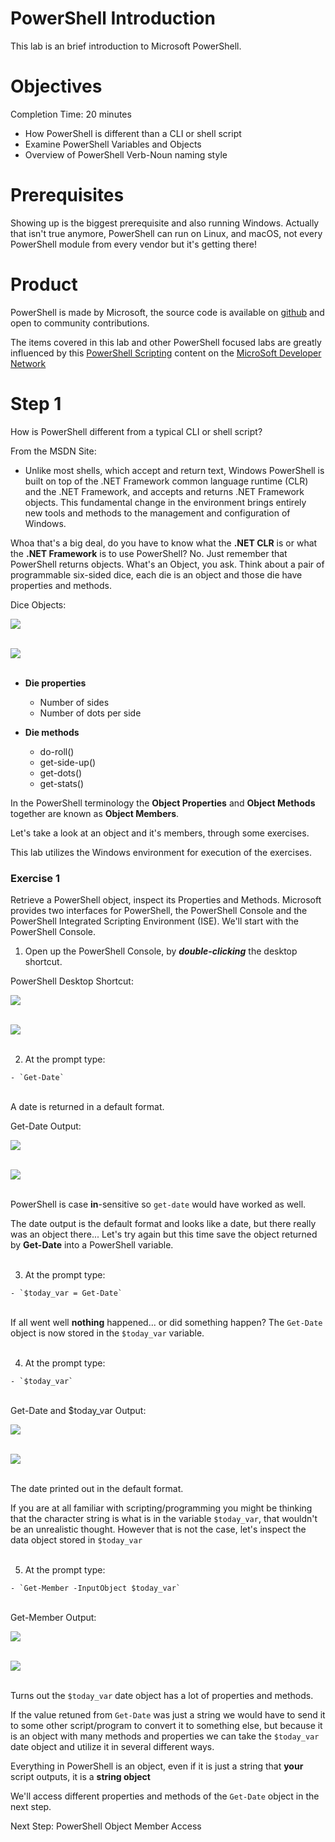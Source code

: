 # PowerShell Introduction

This lab is an brief introduction to Microsoft PowerShell.

# Objectives

Completion Time: 20 minutes

  - How PowerShell is different than a CLI or shell script
  - Examine PowerShell Variables and Objects
  - Overview of PowerShell Verb-Noun naming style

# Prerequisites

Showing up is the biggest prerequisite and also running Windows. Actually that isn't true anymore, PowerShell can run on Linux, and macOS, not every PowerShell module from every vendor but it's getting there!

# Product

PowerShell is made by Microsoft, the source code is available on [github](https://github.com/powershell/powershell) and open to community contributions.

The items covered in this lab and other PowerShell focused labs are greatly influenced by this [PowerShell Scripting](https://msdn.microsoft.com/en-us/powershell/scripting/powershell-scripting) content on the [MicroSoft Developer Network](https://msdn.microsoft.com/en-us/default.aspx)

# Step 1

How is PowerShell different from a typical CLI or shell script?

From the MSDN Site:

  - Unlike most shells, which accept and return text, Windows PowerShell is built on top of the .NET Framework common language runtime (CLR) and the .NET Framework, and accepts and returns .NET Framework objects. This fundamental change in the environment brings entirely new tools and methods to the management and configuration of Windows.

Whoa that's a big deal, do you have to know what the **.NET CLR** is or what the **.NET Framework** is to use PowerShell? No. Just remember that PowerShell returns objects. What's an Object, you ask. Think about a pair of programmable six-sided dice, each die is an object and those die have properties and methods.

Dice Objects:

![](assets/images/image-01.jpg)<br/><br/>

![](/posts/files/dne-dcip-powershell-introduction-v01/assets/images/image-01.jpg)<br/><br/>

- **Die properties**
  - Number of sides
  - Number of dots per side

- **Die methods**
  - do-roll()
  - get-side-up()
  - get-dots()
  - get-stats()

In the PowerShell terminology the **Object Properties** and **Object Methods** together are known as **Object Members**.

Let's take a look at an object and it's members, through some exercises.

This lab utilizes the Windows environment for execution of the exercises.

### Exercise 1

Retrieve a PowerShell object, inspect its Properties and Methods. Microsoft provides two interfaces for PowerShell, the PowerShell Console and the PowerShell Integrated Scripting Environment (ISE). We'll start with the PowerShell Console.

  1. Open up the PowerShell Console, by ***double-clicking*** the desktop shortcut.

  PowerShell Desktop Shortcut:

  ![](assets/images/image-02.jpg)<br/><br/>

  ![](/posts/files/dne-dcip-powershell-introduction-v01/assets/images/image-02.jpg)<br/><br/>

  2. At the prompt type:

    - `Get-Date`

  </br>A date is returned in a default format.

  Get-Date Output:

  ![](assets/images/image-03.jpg)<br/><br/>

  ![](/posts/files/dne-dcip-powershell-introduction-v01/assets/images/image-03.jpg)<br/><br/>

  PowerShell is case **in**-sensitive so `get-date` would have worked as well.

  The date output is the default format and looks like a date, but there really was an object there... Let's try again but this time save the object returned by **Get-Date** into a PowerShell variable.<br/><br/>

  3. At the prompt type:

    - `$today_var = Get-Date`

  </br>If all went well **nothing** happened... or did something happen? The `Get-Date` object is now stored in the `$today_var` variable.<br/><br/>

  4. At the prompt type:

    - `$today_var`

  <br>Get-Date and $today_var Output:

  ![](assets/images/image-04.jpg)<br/><br/>

  ![](/posts/files/dne-dcip-powershell-introduction-v01/assets/images/image-04.jpg)<br/><br/>

  The date printed out in the default format.

  If you are at all familiar with scripting/programming you might be thinking that the character string is what is in the variable `$today_var`, that wouldn't be an unrealistic thought. However that is not the case, let's inspect the data object stored in `$today_var`<br/><br/>

  5. At the prompt type:

    - `Get-Member -InputObject $today_var`

  </br>Get-Member Output:

  ![](assets/images/image-05.jpg)<br/><br/>

  ![](/posts/files/dne-dcip-powershell-introduction-v01/assets/images/image-05.jpg)<br/><br/>

  Turns out the `$today_var` date object has a lot of properties and methods.

  If the value retuned from `Get-Date` was just a string we would have to send it to some other script/program to convert it to something else, but because it is an object with many methods and properties we can take the `$today_var` date object and utilize it in several different ways.

  Everything in PowerShell is an object, even if it is just a string that **your** script outputs, it is a **string object**

  We'll access different properties and methods of the `Get-Date` object in the next step.

  Next Step: PowerShell Object Member Access
